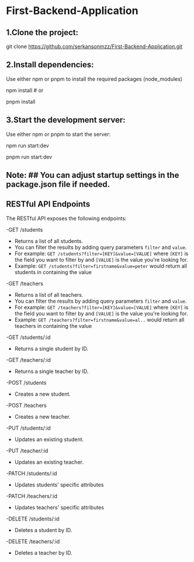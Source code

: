 # First-Backend-Application

## 1.Clone the project:

git clone https://github.com/serkansonmzz/First-Backend-Application.git

## 2.Install dependencies:

Use either npm or pnpm to install the required packages (node_modules)

npm install # or

pnpm install

## 3.Start the development server:

Use either npm or pnpm to start the server:

npm run start:dev

pnpm run start:dev

## Note: ## You can adjust startup settings in the package.json file if needed.

## RESTful API Endpoints

The RESTful API exposes the following endpoints:

-GET /students

- Returns a list of all students.
- You can filter the results by adding query parameters `filter` and `value`.
- For example: `GET /students?filter=[KEY]&value=[VALUE]` where `[KEY]` is the field you want to filter by and `[VALUE]` is the value you're looking for.
- Example: `GET /students?filter=firstname&value=peter` would return all students in containing the value

-GET /teachers

- Returns a list of all teachers.
- You can filter the results by adding query parameters `filter` and `value`.
- For example: `GET /teachers?filter=[KEY]&value=[VALUE]` where `[KEY]` is the field you want to filter by and `[VALUE]` is the value you're looking for.
- Example: `GET /teachers?filter=firstname&value=al..` would return all teachers in containing the value

-GET /students/:id

- Returns a single student by ID.

-GET /teachers/:id

- Returns a single teacher by ID.

-POST /students

- Creates a new student.

-POST /teachers

- Creates a new teacher.

-PUT /students/:id

- Updates an existing student.

-PUT /teacher/:id

- Updates an existing teacher.

-PATCH /students/:id

- Updates students' specific attributes

-PATCH /teachers/:id

- Updates teachers' specific attributes

-DELETE /students/:id

- Deletes a student by ID.

-DELETE /teachers/:id

- Deletes a teacher by ID.
